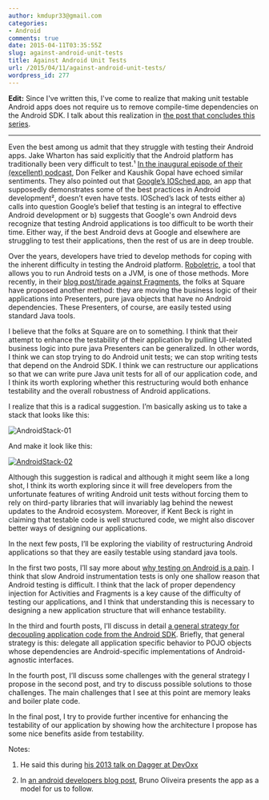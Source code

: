 ```yaml
---
author: kmdupr33@gmail.com
categories:
- Android
comments: true
date: 2015-04-11T03:35:55Z
slug: against-android-unit-tests
title: Against Android Unit Tests
url: /2015/04/11/against-android-unit-tests/
wordpress_id: 277
---
```


**Edit:** Since I've written this, I've come to realize that making unit testable Android apps does not require us to remove compile-time dependencies on the Android SDK. I talk about this realization in [the post that concludes this series](http://philosophicalhacker.com/2015/05/22/what-ive-learned-from-trying-to-make-an-android-app-unit-testable/).



* * *



Even the best among us admit that they struggle with testing their Android apps. Jake Wharton has said explicitly that the Android platform has traditionally been very difficult to test.¹ [In the inaugural episode of their (excellent) podcast](http://fragmentedpodcast.com/episodes/1/), Don Felker and Kaushik Gopal have echoed similar sentiments. They also pointed out that [Google’s IOSched app](https://github.com/google/iosched), an app that supposedly demonstrates some of the best practices in Android development², doesn’t even have tests. IOSched’s lack of tests either a) calls into question Google’s belief that testing is an integral to effective Android development or b) suggests that Google's own Android devs recognize that testing Android applications is too difficult to be worth their time. Either way, if the best Android devs at Google and elsewhere are struggling to test their applications, then the rest of us are in deep trouble.

Over the years, developers have tried to develop methods for coping with the inherent difficulty in testing the Android platform. [Roboletric](http://robolectric.org/), a tool that allows you to run Android tests on a JVM, is one of those methods. More recently, in their [blog post/tirade against Fragments](https://corner.squareup.com/2014/10/advocating-against-android-fragments.html), the folks at Square have proposed another method: they are moving the business logic of their applications into Presenters, pure java objects that have no Android dependencies. These Presenters, of course, are easily tested using standard Java tools.

I believe that the folks at Square are on to something. I think that their attempt to enhance the testability of their application by pulling UI-related business logic into pure java Presenters can be generalized. In other words, I think we can stop trying to do Android unit tests; we can stop writing tests that depend on the Android SDK. I think we can restructure our applications so that we can write pure Java unit tests for all of our application code, and I think its worth exploring whether this restructuring would both enhance testability and the overall robustness of Android applications.

I realize that this is a radical suggestion. I’m basically asking us to take a stack that looks like this:

![AndroidStack-01](http://www.philosophicalhacker.com/wp-content/uploads/2015/04/androidstack-01.png)

And make it look like this:

[![AndroidStack-02](http://www.philosophicalhacker.com/wp-content/uploads/2015/04/androidstack-02.png)](http://www.philosophicalhacker.com/wp-content/uploads/2015/04/androidstack-02.png)

Although this suggestion is radical and although it might seem like a long shot, I think its worth exploring since it will free developers from the unfortunate features of writing Android unit tests without forcing them to rely on third-party libraries that will invariably lag behind the newest updates to the Android ecosystem. Moreover, if Kent Beck is right in claiming that testable code is well structured code, we might also discover better ways of designing our applications.

In the next few posts, I’ll be exploring the viability of restructuring Android applications so that they are easily testable using standard java tools.

In the first two posts, I’ll say more about [why testing on Android is a pain](http://philosophicalhacker.com/2015/04/17/why-android-unit-testing-is-so-hard-pt-1/). I think that slow Android instrumentation tests is only one shallow reason that Android testing is difficult. I think that the lack of proper dependency injection for Activities and Fragments is a key cause of the difficulty of testing our applications, and I think that understanding this is necessary to designing a new application structure that will enhance testability.

In the third and fourth posts, I’ll discuss in detail [a general strategy for decoupling application code from the Android SDK](http://www.philosophicalhacker.com/2015/05/01/how-to-make-our-android-apps-unit-testable-pt-1/). Briefly, that general strategy is this: delegate all application specific behavior to POJO objects whose dependencies are Android-specific implementations of Android-agnostic interfaces.

In the fourth post, I’ll discuss some challenges with the general strategy I propose in the second post, and try to discuss possible solutions to those challenges. The main challenges that I see at this point are memory leaks and boiler plate code.

In the final post, I try to provide further incentive for enhancing the testability of our application by showing how the architecture I propose has some nice benefits aside from testability.[
](http://www.philosophicalhacker.com/wp-content/uploads/2015/04/androidstack-01.png)

Notes:




  1. He said this during [his 2013 talk on Dagger at DevOxx](https://www.parleys.com/tutorial/529bde2ce4b0e619540cc3ae)


  2. In [an android developers blog post](http://android-developers.blogspot.com/2014/07/google-io-2014-app-source-code-now.html), Bruno Oliveira presents the app as a model for us to follow.

